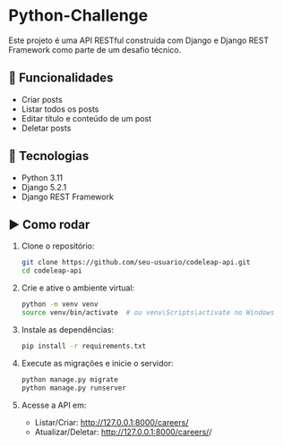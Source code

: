 # Python-Challenge
 
Este projeto é uma API RESTful construída com Django e Django REST Framework como parte de um desafio técnico.

## 🔧 Funcionalidades

- Criar posts
- Listar todos os posts
- Editar título e conteúdo de um post
- Deletar posts

## 🚀 Tecnologias

- Python 3.11
- Django 5.2.1
- Django REST Framework

## ▶️ Como rodar

1. Clone o repositório:
   ```bash
   git clone https://github.com/seu-usuario/codeleap-api.git
   cd codeleap-api
   ```
2. Crie e ative o ambiente virtual:
   ```bash
   python -m venv venv
   source venv/bin/activate  # ou venv\Scripts\activate no Windows
   ```

3. Instale as dependências:
   ```bash
   pip install -r requirements.txt
   ```

3. Execute as migrações e inicie o servidor:
   ```bash
   python manage.py migrate
   python manage.py runserver
   ```

4. Acesse a API em:

   - Listar/Criar: http://127.0.0.1:8000/careers/
   - Atualizar/Deletar: http://127.0.0.1:8000/careers/<id>/
